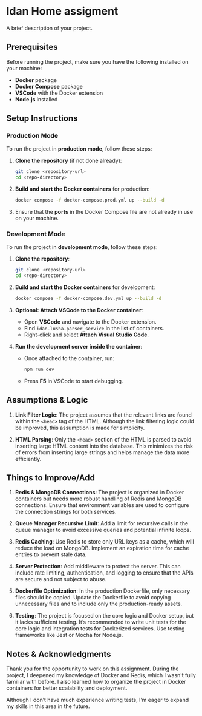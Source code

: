 # Idan Home assigment

A brief description of your project.

## Prerequisites

Before running the project, make sure you have the following installed on your machine:

- **Docker** package
- **Docker Compose** package
- **VSCode** with the Docker extension
- **Node.js** installed

## Setup Instructions

### Production Mode

To run the project in **production mode**, follow these steps:

1. **Clone the repository** (if not done already):

    ```bash
    git clone <repository-url>
    cd <repo-directory>
    ```

2. **Build and start the Docker containers** for production:

    ```bash
    docker compose -f docker-compose.prod.yml up --build -d
    ```

3. Ensure that the **ports** in the Docker Compose file are not already in use on your machine.


### Development Mode

To run the project in **development mode**, follow these steps:

1. **Clone the repository**:

    ```bash
    git clone <repository-url>
    cd <repo-directory>
    ```

2. **Build and start the Docker containers** for development:

    ```bash
    docker compose -f docker-compose.dev.yml up --build -d
    ```

3. **Optional: Attach VSCode to the Docker container**:
    - Open **VSCode** and navigate to the Docker extension.
    - Find `idan-lusha-parser_service` in the list of containers.
    - Right-click and select **Attach Visual Studio Code**.
    
4. **Run the development server inside the container**:
    - Once attached to the container, run:

      ```bash
      npm run dev
      ```

    - Press **F5** in VSCode to start debugging.

## Assumptions & Logic

1. **Link Filter Logic**: The project assumes that the relevant links are found within the `<head>` tag of the HTML. Although the link filtering logic could be improved, this assumption is made for simplicity.

2. **HTML Parsing**: Only the `<head>` section of the HTML is parsed to avoid inserting large HTML content into the database. This minimizes the risk of errors from inserting large strings and helps manage the data more efficiently.

## Things to Improve/Add

1. **Redis & MongoDB Connections**: The project is organized in Docker containers but needs more robust handling of Redis and MongoDB connections. Ensure that environment variables are used to configure the connection strings for both services.

2. **Queue Manager Recursive Limit**: Add a limit for recursive calls in the queue manager to avoid excessive queries and potential infinite loops.

3. **Redis Caching**: Use Redis to store only URL keys as a cache, which will reduce the load on MongoDB. Implement an expiration time for cache entries to prevent stale data.

4. **Server Protection**: Add middleware to protect the server. This can include rate limiting, authentication, and logging to ensure that the APIs are secure and not subject to abuse.

5. **Dockerfile Optimization**: In the production Dockerfile, only necessary files should be copied. Update the Dockerfile to avoid copying unnecessary files and to include only the production-ready assets.

6. **Testing**: The project is focused on the core logic and Docker setup, but it lacks sufficient testing. It’s recommended to write unit tests for the core logic and integration tests for Dockerized services. Use testing frameworks like Jest or Mocha for Node.js.

## Notes & Acknowledgments

Thank you for the opportunity to work on this assignment. During the project, I deepened my knowledge of Docker and Redis, which I wasn't fully familiar with before. I also learned how to organize the project in Docker containers for better scalability and deployment.

Although I don’t have much experience writing tests, I’m eager to expand my skills in this area in the future.